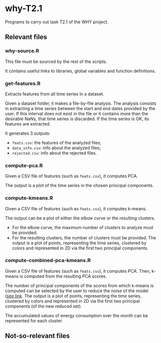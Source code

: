 # why-T2.1
Programs to carry out task T2.1 of the WHY project.

## Relevant files
### why-source.R
This file must be sourced by the rest of the scripts.

It contains useful links to libraries, global variables and function definitions.

### get-features.R
Extracts features from all time series in a dataset.

Given a dataset folder, it makes a file-by-file analysis. The analysis consists in extracting a time series between the start and end dates provided by the user. If this interval does not exist in the file or it contains more than the desirable NaNs, that time series is discarded. If the time series is OK, its features are extracted.

It generates 3 outputs:
* `feats.csv`: the features of the analyzed files;
* `data_info.csv`: info about the analyzed files;
* `rejected.csv`: info about the rejected files.

### compute-pca.R
Given a CSV file of features (such as `feats.csv`), it computes PCA.

The output is a plot of the time series in the chosen principal components.

### compute-kmeans.R
Given a CSV file of features (such as `feats.csv`), it computes k-means.

The output can be a plot of either the elbow curve or the resulting clusters.
*  For the elbow curve, the maximum number of clusters to analyze must be provided.
*  For the resulting clusters, the number of clusters must be provided. The output is a plot of points, representing the time series, clustered by colors and represented in 2D via the first two principal components.

### compute-combined-pca-kmeans.R
Given a CSV file of features (such as `feats.csv`), it computes PCA. Then, k-means is computed from the resulting PCA scores.

The number of principal components of the scores from which k-means is computed can be selected by the user to reduce the noise of the model ([see link](https://365datascience.com/pca-k-means/). The output is a plot of points, representing the time series, clustered by colors and represented in 2D via the first two principal components (of the new reduced set).

The accumulated values of energy consumption over the month can be represented for each cluster.

## Not-so-relevant files
